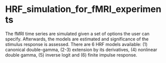 # HRF_simulation_for_fMRI_experiments
The fMRI time series are simulated given a set of options the user can specify. Afterwards, the models are estimated and significance of the stimulus response is assessed. There are 6 HRF models available: (1) canonical double-gamma, (2-3) extension by its derivatives, (4) nonlinear double gamma, (5) inverse logit and (6) finite impulse response.

